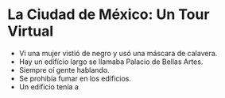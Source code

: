 # La Ciudad de México: Un Tour Virtual

- Vi una mujer vistió de negro y usó una máscara de calavera.
- Hay un edifício largo se llamaba Palacio de Bellas Artes.
- Siempre oí gente hablando.
- Se prohibía fumar en los edificios.
- Un edificio tenía a
